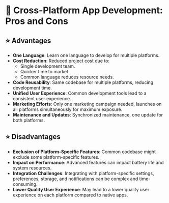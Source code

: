 # 🔄 Cross-Platform App Development: Pros and Cons

## ⭐ Advantages

- **One Language**: Learn one language to develop for multiple platforms.
- **Cost Reduction**: Reduced project cost due to:
  - Single development team.
  - Quicker time to market.
  - Common language reduces resource needs.
- **Code Reusability**: Same codebase for multiple platforms, reducing development time.
- **Unified User Experience**: Common development tools lead to a consistent user experience.
- **Marketing Efforts**: Only one marketing campaign needed, launches on all platforms simultaneously for maximum exposure.
- **Maintenance and Updates**: Synchronized maintenance, one update for both platforms.

## ⭐ Disadvantages

- **Exclusion of Platform-Specific Features**: Common codebase might exclude some platform-specific features.
- **Impact on Performance**: Advanced features can impact battery life and system resources.
- **Integration Challenges**: Integrating with platform-specific settings, preferences, storage, and notifications can be complex and time-consuming.
- **Lower Quality User Experience**: May lead to a lower quality user experience on each platform compared to native apps.
